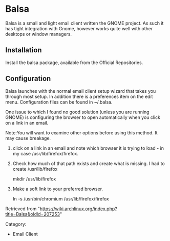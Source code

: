 Balsa
=====

Balsa is a small and light email client written the GNOME project. As
such it has tight integration with Gnome, however works quite well with
other desktops or window managers.

Installation
------------

Install the balsa package, available from the Official Repositories.

Configuration
-------------

Balsa launches with the normal email client setup wizard that takes you
through most setup. In addition there is a preferences item on the edit
menu. Configuration files can be found in ~/.balsa.

One issue to which I found no good solution (unless you are running
GNOME) is configuring the browser to open automatically when you click
on a link in an email.

  

Note:You will want to examine other options before using this method. It
may cause breakage.

1) click on a link in an email and note which browser it is trying to
load - in my case /usr/lib/firefox/firefox.

2) Check how much of that path exists and create what is missing. I had
to create /usr/lib/firefox

    mkdir /usr/lib/firefox

3) Make a soft link to your preferred browser.

    ln -s /usr/bin/chromium /usr/lib/firefox/firefox

Retrieved from
"https://wiki.archlinux.org/index.php?title=Balsa&oldid=207253"

Category:

-   Email Client
